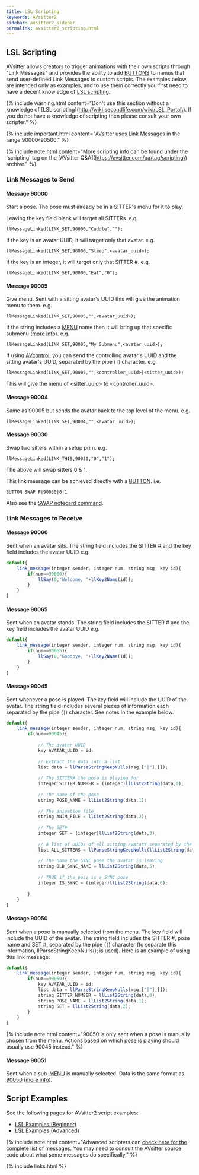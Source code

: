 ```yaml
---
title: LSL Scripting
keywords: AVsitter2
sidebar: avsitter2_sidebar
permalink: avsitter2_scripting.html
---
```


## LSL Scripting

AVsitter allows creators to trigger animations with their own scripts through "Link Messages" and provides the ability to add [BUTTONS](/avsitter2_avpos.html#button) to menus that send user-defined Link Messages to custom scripts. The examples below are intended only as examples, and to use them correctly you first need to have a decent knowledge of [LSL scripting](http://wiki.secondlife.com/wiki/LSL_Portal).

{% include warning.html content="Don't use this section without a knowledge of [LSL scripting](http://wiki.secondlife.com/wiki/LSL_Portal\). If you do not have a knowledge of scripting then please consult your own scripter." %}

{% include important.html content="AVsitter uses Link Messages in the range 90000-90500." %}

{% include note.html content="More scripting info can be found under the 'scripting' tag on the [AVsitter Q&A](https://avsitter.com/qa/tag/scripting\) archive." %}

### Link Messages to Send

#### Message 90000

Start a pose. The pose must already be in a SITTER's menu for it to play.

Leaving the key field blank will target all SITTERs. e.g.

	llMessageLinked(LINK_SET,90000,"Cuddle","");

If the key is an avatar UUID, it will target only that avatar. e.g.

	llMessageLinked(LINK_SET,90000,"Sleep",<avatar_uuid>);

If the key is an integer, it will target only that SITTER #. e.g.

	llMessageLinked(LINK_SET,90000,"Eat","0");

#### Message 90005

Give menu. Sent with a sitting avatar's UUID this will give the animation menu to them. e.g.

	llMessageLinked(LINK_SET,90005,"",<avatar_uuid>);

If the string includes a [MENU](/avsitter2_avpos.html#menu) name then it will bring up that specific submenu ([more info](https://avsitter.com/qa/761)). e.g.

	llMessageLinked(LINK_SET,90005,"My Submenu",<avatar_uuid>);

If using [AVcontrol](/avsitter2_control.html), you can send the controlling avatar's UUID and the sitting avatar's UUID, separated by the pipe (`|`) character. e.g.

	llMessageLinked(LINK_SET,90005,"",<controller_uuid>|<sitter_uuid>);

This will give the menu of &lt;sitter_uuid&gt; to &lt;controller_uuid&gt;.

#### Message 90004

Same as 90005 but sends the avatar back to the top level of the menu. e.g.

	llMessageLinked(LINK_SET,90004,"",<avatar_uuid>);

#### Message 90030

Swap two sitters within a setup prim. e.g.
	
	llMessageLinked(LINK_THIS,90030,"0","1");

The above will swap sitters 0 & 1.

This link message can be achieved directly with a [BUTTON](/avsitter2_avpos.html#button). i.e.

	BUTTON SWAP F|90030|0|1

Also see the [SWAP notecard command](/avsitter2_avpos.html#swap).

### Link Messages to Receive

#### Message 90060

Sent when an avatar sits. The string field includes the SITTER # and the key field includes the avatar UUID e.g.

```js
default{
	link_message(integer sender, integer num, string msg, key id){
		if(num==90060){
			llSay(0,"Welcome, "+llKey2Name(id));
		}
	}
}
```

#### Message 90065

Sent when an avatar stands. The string field includes the SITTER # and the key field includes the avatar UUID e.g.

```js
default{
	link_message(integer sender, integer num, string msg, key id){
		if(num==90065){
			llSay(0,"Goodbye, "+llKey2Name(id));
		}
	}
}
```

#### Message 90045

Sent whenever a pose is played. The key field will include the UUID of the avatar. The string field includes several pieces of information each separated by the pipe (`|`) character. See notes in the example below.

```js
default{
	link_message(integer sender, integer num, string msg, key id){
		if(num==90045){
			
			// The avatar UUID
			key AVATAR_UUID = id;
			
			// Extract the data into a list
			list data = llParseStringKeepNulls(msg,["|"],[]);
			
			// The SITTER# the pose is playing for
			integer SITTER_NUMBER = (integer)llList2String(data,0);
			
			// The name of the pose
			string POSE_NAME = llList2String(data,1);
			
			// The animation file
			string ANIM_FILE = llList2String(data,2);
			
			// The SET#
			integer SET = (integer)llList2String(data,3);
			
			// A list of UUIDs of all sitting avatars separated by the ( @ ) character
			list ALL_SITTERS = llParseStringKeepNulls(llList2String(data,4),["@"],[]);
			
			// The name the SYNC pose the avatar is leaving 
			string OLD_SYNC_NAME = llList2String(data,5);
			
			// TRUE if the pose is a SYNC pose
			integer IS_SYNC = (integer)llList2String(data,6);
			
		}
	}
}
```

#### Message 90050

Sent when a pose is manually selected from the menu. The key field will include the UUID of the avatar. The string field includes the SITTER #, pose name and SET #, separated by the pipe (`|`) character (to separate this information, llParseStringKeepNulls(); is used). Here is an example of using this link message:

```js
default{
	link_message(integer sender, integer num, string msg, key id){
		if(num==90050){
			key AVATAR_UUID = id;
			list data = llParseStringKeepNulls(msg,["|"],[]);
			string SITTER_NUMBER = llList2String(data,0);
			string POSE_NAME = llList2String(data,1);
			string SET = llList2String(data,2);
		}
	}
}
```
{% include note.html content="90050 is only sent when a pose is manually chosen from the menu. Actions based on which pose is playing should usually use 90045 instead." %}

#### Message 90051

Sent when a sub-[MENU](/avsitter2_avpos.html#menu) is manually selected. Data is the same format as [90050](/avsitter2_scripting.html#message-90050) ([more info](https://avsitter.com/qa/760/)).

## Script Examples

See the following pages for AVsitter2 script examples:

- [LSL Examples (Beginner)](avsitter2_lsl_examples_beginner.html) 
- [LSL Examples (Advanced)](avsitter2_lsl_examples_advanced.html)

{% include note.html content="Advanced scripters can [check here for the complete list of messages](https://github.com/AVsitter/AVsitter/blob/master/AVsitter2/avsitter2_link_message_reference.md). You may need to consult the AVsitter source code about what some messages do specifically." %}

{% include links.html %}
